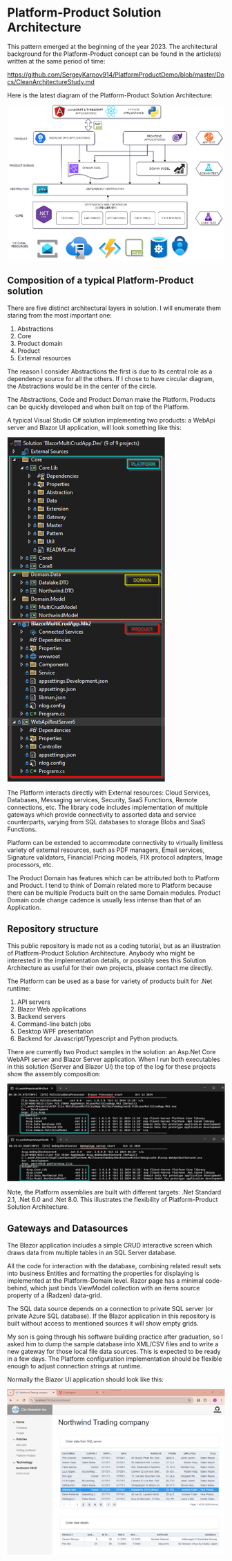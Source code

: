 # Platform-Product Solution Architecture

This pattern emerged at the beginning of the year 2023. The architectural background for the Platform-Product concept can be found in the article(s) written at the same period of time:

https://github.com/SergeyKarpov914/PlatformProductDemo/blob/master/Docs/CleanArchitectureStudy.md

Here is the latest diagram of the  Platform-Product Solution Architecture:

![(c)Clio Research In.](docs/assets/images/Platform-Product.drawio.png)

## Composition of a typical Platform-Product solution

There are five distinct architectural layers in solution. I will enumerate them staring from the most important one:

1.	Abstractions
2.	Core
3.	Product domain
4.	Product
5.	External resources

The reason I consider Abstractions the first is due to its central role as a dependency source for all the others. If I chose to have circular diagram, the Abstractions would be in the center of the circle.

The Abstractions, Code and Product Doman make the Platform. Products can be quickly developed and when built on top of the Platform.

A typical Visual Studio C# solution implementing two products: a WebApi server and Blazor UI application, will look something like this:

![(c)Clio Research In.](docs/assets/images/P-P.Solution.png)

The Platform interacts directly with External resources: Cloud Services, Databases, Messaging services, Security, SaaS Functions, Remote connections, etc. The library code includes implementation of multiple gateways which provide connectivity to assorted data and service counterparts, varying from SQL databases to storage Blobs and SaaS Functions.

Platform can be extended to accommodate connectivity to virtually limitless variety of external resources, such as PDF managers, Email services, Signature validators, Financial Pricing models, FIX protocol adapters, Image processors, etc.

The Product Domain has features which can be attributed both to Platform and Product. I tend to think of Domain related more to Platform because there can be multiple Products built on the same Domain modules. Product Domain code change cadence is usually less intense than that of an Application.

## Repository structure

This public repository is made not as a coding tutorial, but as an illustration of Platform-Product Solution Architecture. Anybody who might be interested in the implementation details, or possibly sees this  Solution Architecture as useful for their own projects, please contact me directly.

The Platform can be used as a base for variety of products built for .Net runtime:

1. API servers
2. Blazor Web applications
3. Backend servers
4. Command-line batch jobs
5. Desktop WPF presentation
6. Backend for Javascript/Typescript and Python products.

There are currently two Product samples in the solution: an Asp.Net Core WebAPI server and Blazor Server application. When I run both executables in this solution (Server and Blazor UI) the top of the log for these projects show the assembly composition:

![(c)Clio Research In.](docs/assets/images/Runtime.png)

Note, the Platform assemblies are built with different targets: .Net Standard 2.1, .Net 6.0 and .Net 8.0. This illustrates the flexibility of Platform-Product Solution Architecture.

## Gateways and Datasources

The Blazor application includes a simple CRUD interactive screen which draws data from multiple tables in an SQL Server database. 

All the code for interaction with the database, combining related result sets into business Entities and formatting the properties for displaying is implemented at the Platform-Domain level. Razor page has a minimal code-behind, which just binds ViewModel collection with an items source property of a (Radzen) data-grid.

The SQL data source depends on a connection to private SQL server (or private Azure SQL database). If the Blazor application in this repository is built without access to mentioned sources it will show empty grids. 

My son is going through his software building practice after graduation, so I asked  him to dump the sample database into XML/CSV files and to write a new gateway for those local file data sources. This is expected to be ready in a few days. The Platform configuration implementation should be flexible enough to adjust connection strings at runtime.

Normally the Blazor UI application should look like this:

![(c)Clio Research In.](docs/assets/images/BlazorApp.png)






